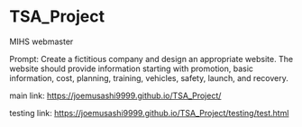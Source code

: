 # TSA_Project
MIHS webmaster

Prompt: Create a fictitious company and design an appropriate website. The website should provide information starting with promotion, basic information, cost, planning, training, vehicles, safety, launch, and recovery.

main link: https://joemusashi9999.github.io/TSA_Project/

testing link: https://joemusashi9999.github.io/TSA_Project/testing/test.html
